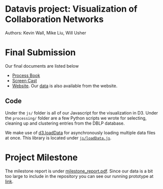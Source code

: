 # Datavis project: Visualization of Collaboration Networks

Authors: Kevin Wall, Mike Liu, Will Usher

# Final Submission

Our final documents are listed below

- [Process Book](process_book.pdf)
- [Screen Cast](https://www.youtube.com/watch?v=7FwZnQP6sYk&feature=youtu.be)
- [Website](http://sci.utah.edu/~mliu/finalproject/). Our [data](http://sci.utah.edu/~mliu/finalproject/data_all/)
is also available from the website.

## Code

Under the `js/` folder is all of our Javascript for the visualization in D3. Under the `processing/` folder
are a few Python scripts we wrote for selecting, cleaning up and clustering entries from the DBLP database.

We make use of [d3.loadData](https://groups.google.com/forum/#!topic/d3-js/3hHke9ZKfQM) for asynchronously
loading multiple data files at once. This library is located under [`js/loadData.js`](js/loadData.js).

# Project Milestone

The milestone report is under [milestone\_report.pdf](milestone_report.pdf). Since our data is a bit too
large to include in the repository you can see our running prototype at [link](http://www.sci.utah.edu/~mliu/datavis/).

